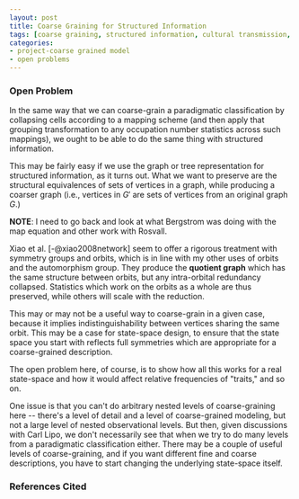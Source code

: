 ```yaml
---
layout: post
title: Coarse Graining for Structured Information
tags: [coarse graining, structured information, cultural transmission, open problems]
categories: 
- project-coarse grained model
- open problems
---
```


### Open Problem ###

In the same way that we can coarse-grain a paradigmatic classification by collapsing cells according to a mapping scheme (and then apply that grouping transformation to any occupation number statistics across such mappings), we ought to be able to do the same thing with structured information.

This may be fairly easy if we use the graph or tree representation for structured information, as it turns out.  What we want to preserve are the structural equivalences of sets of vertices in a graph, while producing a coarser graph (i.e., vertices in $G'$ are sets of vertices from an original graph $G$.)  

**NOTE**:  I need to go back and look at what Bergstrom was doing with the map equation and other work with Rosvall.

Xiao et al. [-@xiao2008network] seem to offer a rigorous treatment with symmetry groups and orbits, which is in line with my other uses of orbits and the automorphism group.  They produce the **quotient graph** which has the same structure between orbits, but any intra-orbital redundancy collapsed.  Statistics which work on the orbits as a whole are thus preserved, while others will scale with the reduction.  

This may or may not be a useful way to coarse-grain in a given case, because it implies indistinguishability between vertices sharing the same orbit.  This may be a case for state-space design, to ensure that the state space you start with reflects full symmetries which are appropriate for a coarse-grained description.  

The open problem here, of course, is to show how all this works for a real state-space and how it would affect relative frequencies of "traits," and so on.  

One issue is that you can't do arbitrary nested levels of coarse-graining here -- there's a level of detail and a level of coarse-grained modeling, but not a large level of nested observational levels.  But then, given discussions with Carl Lipo, we don't necessarily see that when we try to do many levels from a paradigmatic classification either.  There may be a couple of useful levels of coarse-graining, and if you want different fine and coarse descriptions, you have to start changing the underlying state-space itself.  


### References Cited ###



